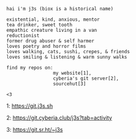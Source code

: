 ```
hai i'm j3s (biox is a historical name)

existential, kind, anxious, mentor
tea drinker, sweet tooth
empathic creature living in a van
reductionist
former drug abuser & self harmer
loves poetry and horror films
loves walking, cats, sushi, crepes, & friends
loves smiling & listening & warm sunny walks

find my repos on:
                 my website[1],
                 cyberia's git server[2],
                 sourcehut[3]

<3
```

1: https://git.j3s.sh

2: https://git.cyberia.club/j3s?tab=activity

3: https://git.sr.ht/~j3s
